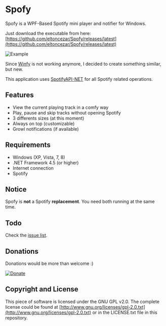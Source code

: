 # Spofy
Spofy is a WPF-Based Spotify mini player and notifier for Windows.

Just download the executable from here: [https://github.com/eltoncezar/Spofy/releases/latest](https://github.com/eltoncezar/Spofy/releases/latest)

![Example](https://raw.githubusercontent.com/eltoncezar/Spofy/master/Spofy/Images/screenshot.png)

Since [Winfy](https://github.com/maximilian-krauss/Winfy) is not working anymore, I decided to create something similar, but new.

This application uses [SpotifyAPI-NET](https://github.com/JohnnyCrazy/SpotifyAPI-NET) for all Spotify related operations.

## Features
* View the current playing track in a comfy way
* Play, pause and skip tracks without opening Spotify
* 3 differents sizes (at this moment)
* Always on top (customizable)
* Growl notifications (if available)

## Requirements
* Windows (XP, Vista, 7, 8)
* .NET Framework 4.5 (or higher)
* Internet connection
* Spotify

## Notice
Spofy is **not** a Spotify **replacement**. You need both running at the same time.

## Todo
Check the [issue list](https://github.com/eltoncezar/Spofy/issues).

## Donations
Donations would be more than welcome :)

[![Donate](https://www.paypalobjects.com/en_US/i/btn/btn_donate_LG.gif)](https://www.paypal.com/cgi-bin/webscr?cmd=_s-xclick&hosted_button_id=LG5F83RGQC256)

## Copyright and License
This piece of software is licensed under the GNU GPL v2.0. The complete license could be found at [http://www.gnu.org/licenses/gpl-2.0.txt](http://www.gnu.org/licenses/gpl-2.0.txt) or in the LICENSE.txt file in this repository.
